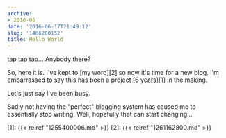 ```yaml
---
archive:
- 2016-06
date: '2016-06-17T21:49:12'
slug: '1466200152'
title: Hello World
---
```


tap tap tap... Anybody there?

So, here it is. I've kept to [my word][2] so now it's time for a new blog.
I'm embarrassed to say this has been a project [6 years][1] in the making.

Let's just say I've been busy.

Sadly not having the "perfect" blogging system has caused me to
essentially stop writing. Well, hopefully that can start changing...

[1]: {{< relref "1255400006.md" >}}
[2]: {{< relref "1261162800.md" >}}

